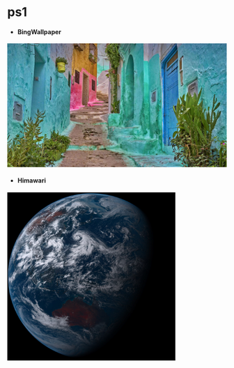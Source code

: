 # ps1

- #### BingWallpaper 

<img src="BingWallpaper/latest.jpg" width="700" height="auto" title="👉  BingWallpaper  👈">

- #### Himawari 

<img src="Himawari/latest.jpg" width="auto" height="386" title="👉  Himawari  👈">

